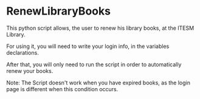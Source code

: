 # RenewLibraryBooks

This python script allows, the user to renew his library books, at the ITESM Library.

For using it, you will need to write your login info, in the variables declarations.

After that, you will only need to run the script in order to automatically renew your books.

Note: The Script doesn't work when you have expired books, as the login page is different when this condition occurs.
